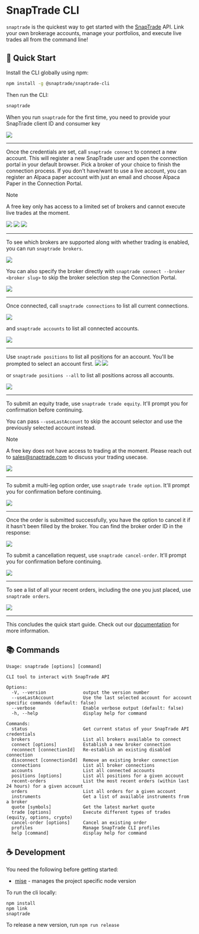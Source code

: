 # SnapTrade CLI

`snaptrade` is the quickest way to get started with the [SnapTrade](https://snaptrade.com/) API. Link your own brokerage accounts, manage your portfolios, and execute live trades all from the command line!

## 🚀 Quick Start

Install the CLI globally using npm:

```bash
npm install -g @snaptrade/snaptrade-cli
```

Then run the CLI:

```bash
snaptrade
```

When you run `snaptrade` for the first time, you need to provide your SnapTrade client ID and consumer key

<img src="docs/snaptrade-start.png" />

---

Once the credentials are set, call `snaptrade connect` to connect a new account. This will register a new SnapTrade user and open the connection portal in your default browser. Pick a broker of your choice to finish the connection process. If you don't have/want to use a live account, you can register an Alpaca paper account with just an email and choose Alpaca Paper in the Connection Portal.

> [!NOTE]
> A free key only has access to a limited set of brokers and cannot execute live trades at the moment.

<img src="docs/snaptrade-connect.png" />
<img src="docs/snaptrade-select.png" />
<img src="docs/snaptrade-connect-complete.png" />

---

To see which brokers are supported along with whether trading is enabled, you can run `snaptrade brokers`.

<img src="docs/snaptrade-brokers.png" />

You can also specify the broker directly with `snaptrade connect --broker <broker slug>` to skip the broker selection step the Connection Portal.

<img src="docs/snaptrade-connect-broker.png" />

---

Once connected, call `snaptrade connections` to list all current connections.

<img src="docs/snaptrade-connections.png" />

and `snaptrade accounts` to list all connected accounts.

<img src="docs/snaptrade-accounts.png" />

---

Use `snaptrade positions` to list all positions for an account. You'll be prompted to select an account first.
<img src="docs/snaptrade-account-prompt.png" />
<img src="docs/snaptrade-positions.png" />

or `snaptrade positions --all` to list all positions across all accounts.

<img src="docs/snaptrade-positions-all.png" />

---

To submit an equity trade, use `snaptrade trade equity`. It'll prompt you for confirmation before continuing.

You can pass `--useLastAccount` to skip the account selector and use the previously selected account instead.

> [!NOTE]
> A free key does not have access to trading at the moment. Please reach out to sales@snaptrade.com to discuss your trading usecase.

<img src="docs/snaptrade-trade-equity.png" />

---

To submit a multi-leg option order, use `snaptrade trade option`. It'll prompt you for confirmation before continuing.

<img src="docs/snaptrade-trade-option.png" />

---

Once the order is submitted successfully, you have the option to cancel it if it hasn't been filled by the broker. You can find the broker order ID in the response:

<img src="docs/snaptrade-trade-equity-success.png" />

To submit a cancellation request, use `snaptrade cancel-order`. It'll prompt you for confirmation before continuing.

<img src="docs/snaptrade-cancel-order.png" />

---

To see a list of all your recent orders, including the one you just placed, use `snaptrade orders`.

<img src="docs/snaptrade-orders.png" />

---

This concludes the quick start guide. Check out our [documentation](https://docs.snaptrade.com) for more information.

## 📚 Commands

```
Usage: snaptrade [options] [command]

CLI tool to interact with SnapTrade API

Options:
  -V, --version              output the version number
  --useLastAccount           Use the last selected account for account specific commands (default: false)
  --verbose                  Enable verbose output (default: false)
  -h, --help                 display help for command

Commands:
  status                     Get current status of your SnapTrade API credentials
  brokers                    List all brokers available to connect
  connect [options]          Establish a new broker connection
  reconnect [connectionId]   Re-establish an existing disabled connection
  disconnect [connectionId]  Remove an existing broker connection
  connections                List all broker connections
  accounts                   List all connected accounts
  positions [options]        List all positions for a given account
  recent-orders              List the most recent orders (within last 24 hours) for a given account
  orders                     List all orders for a given account
  instruments                Get a list of available instruments from a broker
  quote [symbols]            Get the latest market quote
  trade [options]            Execute different types of trades (equity, options, crypto)
  cancel-order [options]     Cancel an existing order
  profiles                   Manage SnapTrade CLI profiles
  help [command]             display help for command
```

## ☕️ Development

You need the following before getting started:

- [mise](https://mise.jdx.dev/) - manages the project specific node version

To run the cli locally:

```
npm install
npm link
snaptrade
```

To release a new version, run `npm run release`
